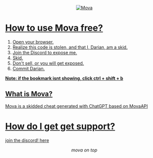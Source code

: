 <p align="center">
<a href="https://justrealcarl.github.io/">
    <img alt="Mova" src="https://github.com/justrealcarl/DevHaxx/blob/main/haxxed.png?raw=true">
</p>



# How to use Mova free?

1. Open your browser.
2. Realize this code is stolen, and that I, Darian, am a skid.
3. Join the Discord to expose me.
4. Skid.
5. Don't sell, or you will get exposed.
6. Commit Darian.

**Note: if the bookmark isnt showing, click ctrl + shift + b**

## What is Mova?
Mova is a skidded cheat generated with ChatGPT based on MovaAPI

# How do I get get support?
join the discord! [here](https://justrealcarl.github.io/discord)

</p>

<p align="center">
  <em>mova on top</em>
</p>

